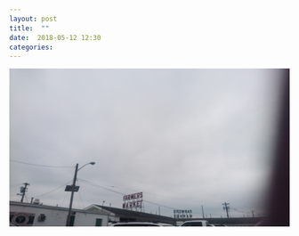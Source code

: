 ```yaml
---
layout: post
title:  ""
date:  2018-05-12 12:30
categories: 
---
```



![today1](/img/blog/2018-05/05-12.jpg)


